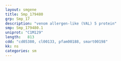 ```yaml
---
layout: smgene
title: Smp_179480
grp: Smp_17
description: "venom allergen-like (VAL) 5 protein"
smp: Smp_179480.1
uniprot: "C1M129"
length:   813
cdd: "cd05380, cl00133, pfam00188, smart00198"
kk: ns
categories: sm
---
```

